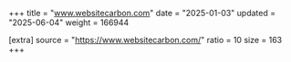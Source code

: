 +++
title = "www.websitecarbon.com"
date = "2025-01-03"
updated = "2025-06-04"
weight = 166944

[extra]
source = "https://www.websitecarbon.com/"
ratio = 10
size = 163
+++
